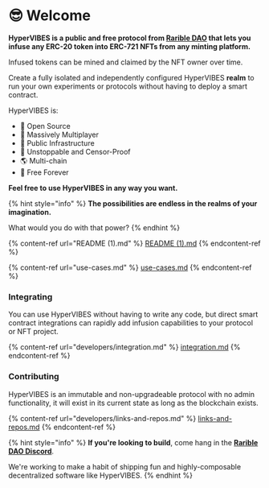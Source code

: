 # 😎 Welcome

**HyperVIBES **is a public and free protocol from [**Rarible DAO**](https://discord.gg/ZtZqH7nfgG) that lets you infuse any ERC-20 token into ERC-721 NFTs from any minting platform**.**&#x20;

Infused tokens can be mined and claimed by the NFT owner over time.

Create a fully isolated and independently configured HyperVIBES **realm** to run your own experiments or protocols without having to deploy a smart contract.

HyperVIBES is:

* 🎁 Open Source
* 🥳 Massively Multiplayer
* 🌈 Public Infrastructure
* 🚀 Unstoppable and Censor-Proof
* 🌎 Multi-chain
* 💖 Free Forever

**Feel free to use HyperVIBES in any way you want.**

{% hint style="info" %}
**The possibilities are endless in the realms of your imagination.**&#x20;

What would you do with that power?
{% endhint %}

{% content-ref url="README (1).md" %}
[README (1).md](<README (1).md>)
{% endcontent-ref %}

{% content-ref url="use-cases.md" %}
[use-cases.md](use-cases.md)
{% endcontent-ref %}

### Integrating

You can use HyperVIBES without having to write any code, but direct smart contract integrations can rapidly add infusion capabilities to your protocol or NFT project.

{% content-ref url="developers/integration.md" %}
[integration.md](developers/integration.md)
{% endcontent-ref %}

### Contributing

HyperVIBES is an immutable and non-upgradeable protocol with no admin functionality, it will exist in its current state as long as the blockchain exists.&#x20;

{% content-ref url="developers/links-and-repos.md" %}
[links-and-repos.md](developers/links-and-repos.md)
{% endcontent-ref %}

{% hint style="info" %}
**If you're looking to build**, come hang in the [**Rarible DAO Discord**](https://discord.gg/ZtZqH7nfgG).&#x20;

We're working to make a habit of shipping fun and highly-composable decentralized software like HyperVIBES.
{% endhint %}
